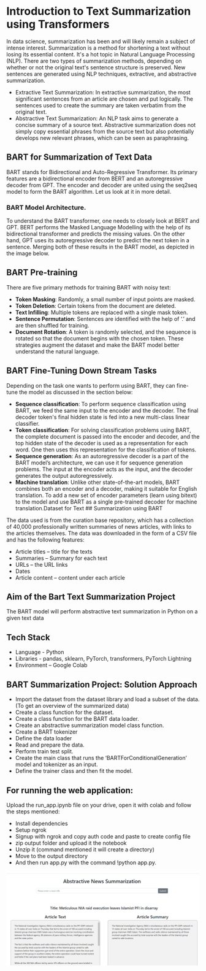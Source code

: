 # Introduction to Text Summarization using Transformers
In data science, summarization has been and will likely remain a subject of intense interest.
Summarization is a method for shortening a text without losing its essential content.
It's a hot topic in Natural Language Processing (NLP). There are two types of summarization methods, depending on whether or not the original text's sentence structure is preserved. New sentences are generated using NLP techniques, extractive, and abstractive summarization. 
- Extractive Text Summarization: In extractive summarization, the most significant sentences from an article are chosen and put logically.
The sentences used to create the summary are taken verbatim from the original text. 
- Abstractive Text Summarization: An NLP task aims to generate a concise summary of a source text. Abstractive summarization does not simply copy essential phrases from the source text but also potentially develops new relevant phrases, which can be seen as paraphrasing.
## BART for Summarization of Text Data
BART stands for Bidirectional and Auto-Regressive Transformer. Its primary features are a bidirectional encoder from BERT and an autoregressive decoder from GPT. The encoder and decoder are united using the seq2seq model to form the BART algorithm. Let us look at it in more detail.
### BART Model Architecture.
To understand the BART transformer, one needs to closely look at BERT and GPT. BERT performs the Masked Language Modelling with the help of its bidirectional transformer and predicts the missing values. On the other hand, GPT uses its autoregressive decoder to predict the next token in a sentence. Merging both of these results in the BART model, as depicted in the image below.
## BART Pre-training
There are five primary methods for training BART with noisy text:
- **Token Masking**: Randomly, a small number of input points are masked.
- **Token Deletion**: Certain tokens from the document are deleted.
- **Text Infilling**: Multiple tokens are replaced with a single mask token.
- **Sentence Permutation**: Sentences are identified with the help of ‘.’ and are then shuffled for training.
- **Document Rotation**: A token is randomly selected, and the sequence is rotated so that the document begins with the chosen token.
These strategies augment the dataset and make the BART model better understand the natural language.
## BART Fine-Tuning  Down Stream Tasks 
Depending on the task one wants to perform using BART, they can fine-tune the model as discussed in the section below:
- **Sequence classification**: To perform sequence classification using BART, we feed the same input to the encoder and the decoder. The final decoder token's final hidden state is fed into a new multi-class linear classifier.
- **Token classification**: For solving classification problems using BART,  the complete document is passed into the encoder and decoder, and the top hidden state of the decoder is used as a representation for each word. One then uses this representation for the classification of tokens.
- **Sequence generation**: As an autoregressive decoder is a part of the BART model’s architecture, we can use it for sequence generation problems. The input at the encoder acts as the input, and the decoder generates the output autoregressively.
- **Machine translation**: Unlike other state-of-the-art models, BART combines both an encoder and a decoder, making it suitable for English translation. To add a new set of encoder parameters (learn using bitext) to the model and use BART as a single pre-trained decoder for machine translation.Dataset for Text ## Summarization using BART

The data used is from the curation base repository, which has a collection of 40,000 professionally written summaries of news articles, with links to the articles themselves.
The data was downloaded in the form of a CSV file and has the following features:
- Article titles – title for the texts
- Summaries – Summary for each text
- URLs – the URL links
- Dates
- Article content – content under each article 
## Aim of the Bart Text Summarization Project
The BART model will perform abstractive text summarization in Python on a given text data
## Tech Stack
- Language - Python
- Libraries - pandas, sklearn, PyTorch, transformers, PyTorch Lightning 
- Environment – Google Colab
## BART Summarization Project: Solution Approach
- Import the dataset from the dataset library and load a subset of the data. (To get an overview of the summarized data)
- Create a class function for the dataset.
- Create a class function for the BART data loader.
- Create an abstractive summarization model class function.
- Create a BART tokenizer 
- Define the data loader 
- Read and prepare the data.
- Perform train test split. 
- Create the main class that runs the ‘BARTForConditionalGeneration’ model and tokenizer as an input.
- Define the trainer class and then fit the model.

## For running the web application:
Upload the run_app.ipynb file on your drive, open it with colab and follow the steps mentioned:
- Install dependencies
- Setup ngrok
- Signup with ngrok and copy auth code and paste to create config file
- zip output folder and upload it the notebook 
- Unzip it (command mentioned it will create a directory)
- Move to the output directory
- And then run app.py with the command !python app.py.


![image](https://github.com/adrienpayong/images/blob/main/app_demo.png)




